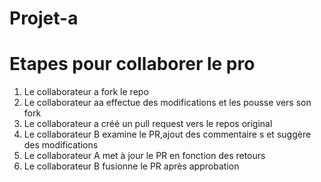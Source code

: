 # Projet-a

# Etapes pour collaborer le pro
1. Le collaborateur a fork le repo
2. Le collaborateur aa effectue des modifications et les pousse vers son fork
3. Le collaborateur a créé un pull request vers le repos original
4. Le collaborateur B examine le PR,ajout des commentaire s et suggère des modifications
5. Le collaborateur A met à jour le PR en fonction des retours
6. Le collaborateur B fusionne le PR après approbation
